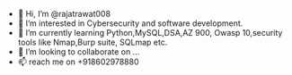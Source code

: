 - 👋 Hi, I’m @rajatrawat008
- 👀 I’m interested in Cybersecurity and software development.
- 🌱 I’m currently learning Python,MySQL,DSA,AZ 900, Owasp 10,security tools like Nmap,Burp suite, SQLmap etc.
- 💞️ I’m looking to collaborate on ...
- 📫 reach me on +918602978880

<!---
rajatrawat008/rajatrawat008 is a ✨ special ✨ repository because its `README.md` (this file) appears on your GitHub profile.
You can click the Preview link to take a look at your changes.
--->

